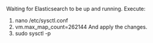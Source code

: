 Waiting for Elasticsearch to be up and running.
Execute: 
  1. nano /etc/sysctl.conf
  2. vm.max_map_count=262144
And apply the changes.
  3. sudo sysctl -p
